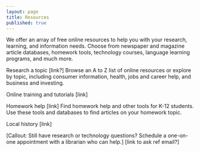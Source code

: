 ```yaml
---
layout: page
title: Resources
published: true
---
```


We offer an array of free online resources to help you with your research, learning, and information needs. Choose from newspaper and magazine article databases, homework tools, technology courses, language learning programs, and much more.

Research a topic [link?]
Browse an A to Z list of online resources or explore by topic, including consumer information, health, jobs and career help, and business and investing.

Online training and tutorials [link]

Homework help [link]
Find homework help and other tools for K-12 students. Use these tools and databases to find articles on your homework topic.

Local history [link]

[Callout: Still have research or technology questions? Schedule a one-on-one appointment with a librarian who can help.] 
[link to ask ref email?]
